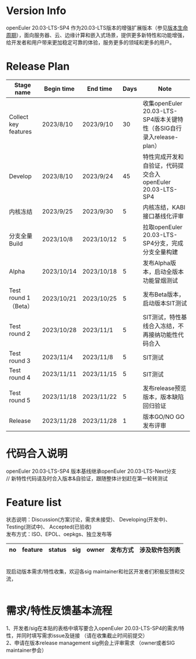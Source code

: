 # Version Info
openEuler 20.03-LTS-SP4 作为20.03-LTS版本的增强扩展版本（参见[版本生命周期](https://www.openeuler.org/zh/other/lifecycle/)），面向服务器、云、边缘计算和嵌入式场景，提供更多新特性和功能增强，给开发者和用户带来更加稳定可靠的体验，服务更多的领域和更多的用户。<br>


# Release Plan

| Stage  name          | Begin time | End time   | Days | Note                                      |
| -------------------- | ---------- | ---------- | ---- | ----------------------------------------- |
| Collect key features | 2023/8/10      | 2023/9/10    | 30       | 收集openEuler 20.03-LTS-SP4版本关键特性（各SIG自行录入release-plan）    |
| Develop              | 2023/8/10      | 2023/9/24    | 45       | 特性完成开发和自验证，代码提交合入openEuler 20.03-LTS-SP4              |
| 内核冻结             | 2023/9/25      | 2023/9/30    | 5      | 内核冻结，KABI接口基线化评审 |
| 分支全量Build        | 2023/10/8      | 2023/10/12    | 5       | 拉取openEuler 20.03-LTS-SP4分支，完成分支全量构建 |
| Alpha                | 2023/10/14      | 2023/10/18    | 5        | 发布Alpha版本，启动全版本功能冒烟测试                            |
| Test round 1（Beta） | 2023/10/21      | 2023/10/25    | 5        | 发布Beta版本，启动版本SIT测试                                |
| Test round 2         | 2023/10/28      | 2023/11/1     | 5        | SIT测试，特性基线合入冻结，不再接纳功能性代码合入                                                      |
| Test round 3         | 2023/11/4       | 2023/11/8     | 5        |   SIT测试                |
| Test round 4         | 2023/11/11      | 2023/11/15    | 5        |   SIT测试                                                     |
| Test round 5         | 2023/11/18      | 2023/11/22    | 5        |   发布release预览版本，版本缺陷回归验证                                                     |
| Release              | 2023/11/28      | 2023/11/28    | 1        |   版本GO/NO GO发布评审                                               |


# 代码合入说明
openEuler 20.03-LTS-SP4 版本基线继承openEuler 20.03-LTS-Next分支 <br>
// 新特性代码请及时合入版本&自验证，跟随整体计划赶在第一轮转测试


# Feature list
状态说明：Discussion(方案讨论，需求未接受)、 Developing(开发中)、 Testing(测试中)、 Accepted(已验收) <br>
发布方式：ISO、EPOL、oepkgs、独立发布等

|no|feature|status|sig|owner|发布方式|涉及软件包列表|
|:----|:---|:---|:--|:----|:----|:----|

<br>
现启动版本需求/特性收集，欢迎各sig maintainer和社区开发者们积极反馈和交流，<br>
<br>



# 需求/特性反馈基本流程 <br />
1、开发者/sig在本贴的表格中填写要合入openEuler 20.03-LTS-SP4的需求/特性，并同时填写需求issue及链接 （请在收集截止时间前提交）      <br>
2、申请在版本release management sig例会上评审需求 （owner或者SIG maintainer参会）
<br><br>
